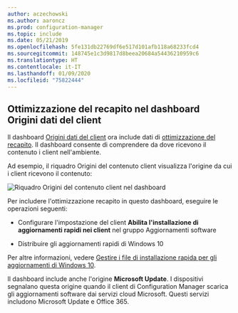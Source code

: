 ```yaml
---
author: aczechowski
ms.author: aaroncz
ms.prod: configuration-manager
ms.topic: include
ms.date: 05/21/2019
ms.openlocfilehash: 5fe131db22769df6e517d101afb118a68233fcd4
ms.sourcegitcommit: 148745e1c3d9817d8beea20684a54436210959c6
ms.translationtype: HT
ms.contentlocale: it-IT
ms.lasthandoff: 01/09/2020
ms.locfileid: "75822444"
---
```

## <a name="bkmk_do"></a> Ottimizzazione del recapito nel dashboard Origini dati del client

<!--3555759-->

Il dashboard [Origini dati del client](/sccm/core/servers/deploy/configure/monitor-content-you-have-distributed#client-data-sources-dashboard) ora include dati di [ottimizzazione del recapito](/sccm/core/plan-design/hierarchy/fundamental-concepts-for-content-management#delivery-optimization). Il dashboard consente di comprendere da dove ricevono il contenuto i client nell'ambiente.

Ad esempio, il riquadro Origini del contenuto client visualizza l'origine da cui i client ricevono il contenuto:

![Riquadro Origini del contenuto client nel dashboard](../../media/3555759-do-source.png)

Per includere l'ottimizzazione recapito in questo dashboard, eseguire le operazioni seguenti:

- Configurare l'impostazione del client **Abilita l'installazione di aggiornamenti rapidi nei client** nel gruppo Aggiornamenti software

- Distribuire gli aggiornamenti rapidi di Windows 10

Per altre informazioni, vedere [Gestire i file di installazione rapida per gli aggiornamenti di Windows 10](/sccm/sum/deploy-use/manage-express-installation-files-for-windows-10-updates).

Il dashboard include anche l'origine **Microsoft Update**. I dispositivi segnalano questa origine quando il client di Configuration Manager scarica gli aggiornamenti software dai servizi cloud Microsoft. Questi servizi includono Microsoft Update e Office 365.
